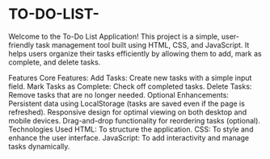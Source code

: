 # TO-DO-LIST-
Welcome to the To-Do List Application! This project is a simple, user-friendly task management tool built using HTML, CSS, and JavaScript. It helps users organize their tasks efficiently by allowing them to add, mark as complete, and delete tasks.

Features
Core Features:
Add Tasks: Create new tasks with a simple input field.
Mark Tasks as Complete: Check off completed tasks.
Delete Tasks: Remove tasks that are no longer needed.
Optional Enhancements:
Persistent data using LocalStorage (tasks are saved even if the page is refreshed).
Responsive design for optimal viewing on both desktop and mobile devices.
Drag-and-drop functionality for reordering tasks (optional).
Technologies Used
HTML: To structure the application.
CSS: To style and enhance the user interface.
JavaScript: To add interactivity and manage tasks dynamically.

